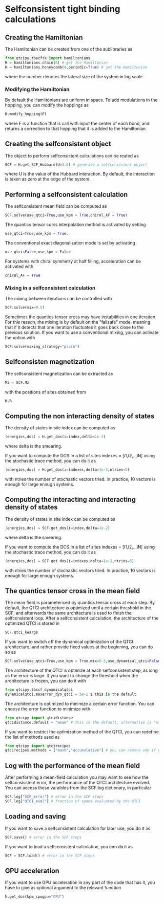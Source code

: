 
# Selfconsistent tight binding calculations

## Creating the Hamiltonian

The Hamiltonian can be created from one of the sublibraries as

```python
from qtcipy.tbscftk import hamiltonians
H = hamiltonians.chain(8) # get the Hamiltonian
H = hamiltonians.honeycomb(4,periodic=True) # get the Hamiltonian
```

where the number denotes the lateral size of the system in log scale

### Modifying the Hamiltonian
By default the Hamiltonians are uniform in space. To add modulations in the
hopping, you can modify the hoppings as

```python
H.modify_hopping(F)
```

where F is a function that is call with input the center of each bond, and returns
a correction to that hopping that it is added to the Hamiltonian.

## Creating the selfconsistent object

The object to perform selfconsistent calculations can be reated as

```python
SCF = H.get_SCF_Hubbard(U=3.0) # generate a selfconsistent object
```


where U is the value of the Hubbard interaction. By default, the interaction
is taken as zero at the edge of the system.


## Performing a selfconsistent calculation

The selfconsistent mean field can be computed as 

```python
SCF.solve(use_qtci=True,use_kpm = True,chiral_AF = True)
```

The quantics tensor corss interpolation method is activated by setting
```python
use_qtci=True,use_kpm = True.
```

The conventional exact diagonalization mode is set by activating

```python
use_qtci=False,use_kpm = False
```

For systems with chiral symmetry at half filling, acceleration can be activated with

```python
chiral_AF = True
```

### Mixing in a selfconsistent calculation

The mixing between iterations can be controlled with

```python
SCF.solve(mix=0.5)
```

Sometimes the quantics tensor cross may have instabilities in one
iteration. For this reason, the mixing is by default on the
"failsafe" mode, meaning that if it detects that one iteration fluctuates
it goes back close to the previous solution. If you want to use
a conventional mixing, you can activate the option with

```python
SCF.solve(mixing_strategy="plain")
```

## Selfconsisten magnetization

The selfconsistent magnetization can be extracted as 
```python
Mz = SCF.Mz
```

with the positions of sites obtained from
```python
H.R
```


## Computing the non interacting density of states

The density of states in site index can be computed as
```python
(energies,dos) = H.get_dos(i=index,delta=1e-2)
```

where delta is the smearing.

If you want to compute the DOS in a list of sites indexes = [i1,i2,..,iN]
using the stochastic trace method, you can do it as
```python
(energies,dos) = H.get_dos(i=indexes,delta=1e-2,ntries=5)
```

with ntries the number of stochastic vectors tried. In practice,
10 vectors is enough for large enough systems.

## Computing the interacting and interacting density of states

The density of states in site index can be computed as
```python
(energies,dos) = SCF.get_dos(i=index,delta=1e-2)
```

where delta is the smearing.

If you want to compute the DOS in a list of sites indexes = [i1,i2,..,iN]
using the stochastic trace method, you can do it as
```python
(energies,dos) = SCF.get_dos(i=indexes,delta=1e-2,ntries=5)
```

with ntries the number of stochastic vectors tried. In practice,
10 vectors is enough for large enough systems.


## The quantics tensor cross in the mean field

The mean field is parametericed by quantics tensor cross at each step.
By default, the QTCI architecture
is optimized until a certain threshold in the SCF,
and afterwards the same architecture is used to finish the 
selfconsistent loop. After a selfconsistent calculation, the architecture
of the optimized QTCI is stored in 

```python
SCF.qtci_kwargs
```

If you want to switch off the dynamical optimization of the QTCI architecture,
and rather provide fixed values at the beginning, you can do so as

```python
SCF.solve(use_qtci=True,use_kpm = True,mix=0.5,use_dynamical_qtci=False)
```


The architecture of the QTCI is optimize at each selfconsistent step,
as long as the error is large. If you want to change the threshold
when the architecture is frozen, you can do it with

```python
from qtcipy.tbscf dynamicalqtci 
dynamicalqtci.maxerror_dyn_qtci = 5e-2 $ this is the default
```

The architecture is optimized to minimize a certain error function. You can choose
the error function to minimize with

```python
from qtcipy import qtcidistance
qtcidistance.default = "mean" # this is the default, alternative is "max" 
```


If you want to restrict the optimization method of the QTCI, you can redefine the list of methods used as

```python
from qtcipy import qtcirecipes
qtcirecipes.methods = ["maxm","accumulative"] # you can remove any if you wish
```


## Log with the performance of the mean field
After performing a mean-field calculation you may want to see how the
selfconsisstent error, the performance of the QTCI architecture evolved.
You can access those varaibles from the SCF.log dictionary, in particular

```python
SCF.log["SCF_error"] # error in the SCF steps
SCF.log["QTCI_eval"] # fraction of space evaluated by the QTCI
```

## Loading and saving

If you want to save a selfconsistent calculation for later use, you do it as

```python
SCF.save() # error in the SCF steps
```

If you want to load a selfconsistent calculation, you can do it as

```python
SCF = SCF.load() # error in the SCF steps
```

## GPU acceleration

If you want to use GPU acceleration in any part of the code that has it,
you have to give as optional argument to the relevant function

```python
h.get_dos(kpm_cpugpu="GPU")
```


